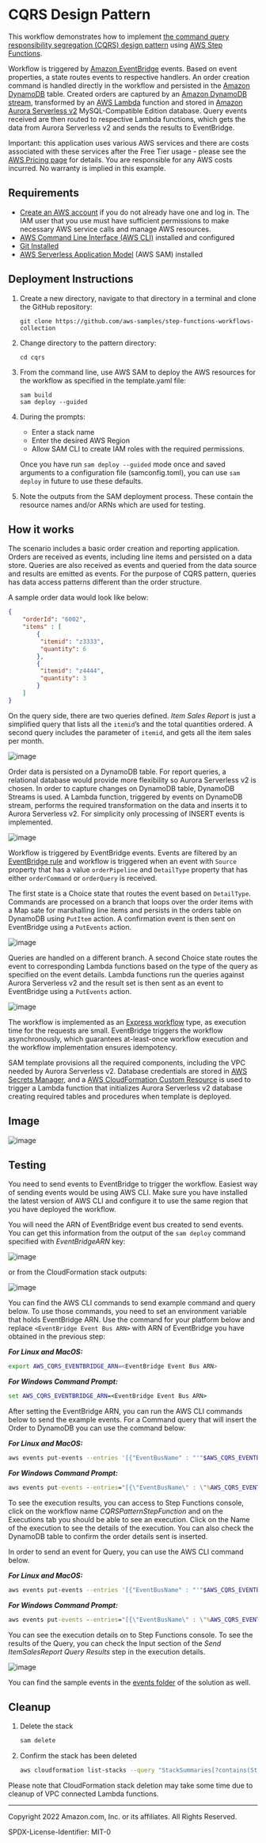 # CQRS Design Pattern

This workflow demonstrates how to implement [the command query responsibility segregation (CQRS) design pattern](https://docs.aws.amazon.com/prescriptive-guidance/latest/modernization-data-persistence/cqrs-pattern.html) using [AWS Step Functions](https://aws.amazon.com/step-functions/).

Workflow is triggered by [Amazon EventBridge](https://aws.amazon.com/eventbridge/) events. Based on event properties, a state routes events to respective handlers. An order creation command is handled directly in the workflow and persisted in the [Amazon DynamoDB](https://aws.amazon.com/dynamodb/) table. Created orders are captured by an [Amazon DynamoDB stream](https://docs.aws.amazon.com/amazondynamodb/latest/developerguide/Streams.html), transformed by an [AWS Lambda](https://aws.amazon.com/lambda/) function and stored in [Amazon Aurora Serverless v2](https://aws.amazon.com/rds/aurora/serverless/) MySQL-Compatible Edition database. Query events received are then routed to respective Lambda functions, which gets the data from Aurora Serverless v2 and sends the results to EventBridge.

Important: this application uses various AWS services and there are costs associated with these services after the Free Tier usage - please see the [AWS Pricing page](https://aws.amazon.com/pricing/) for details. You are responsible for any AWS costs incurred. No warranty is implied in this example.

## Requirements

* [Create an AWS account](https://portal.aws.amazon.com/gp/aws/developer/registration/index.html) if you do not already have one and log in. The IAM user that you use must have sufficient permissions to make necessary AWS service calls and manage AWS resources.
* [AWS Command Line Interface (AWS CLI)](https://docs.aws.amazon.com/cli/latest/userguide/install-cliv2.html) installed and configured
* [Git Installed](https://git-scm.com/book/en/v2/Getting-Started-Installing-Git)
* [AWS Serverless Application Model](https://docs.aws.amazon.com/serverless-application-model/latest/developerguide/serverless-sam-cli-install.html) (AWS SAM) installed

## Deployment Instructions

1. Create a new directory, navigate to that directory in a terminal and clone the GitHub repository:
    ``` 
    git clone https://github.com/aws-samples/step-functions-workflows-collection
    ```
1. Change directory to the pattern directory:
    ```
    cd cqrs
    ```
1. From the command line, use AWS SAM to deploy the AWS resources for the workflow as specified in the template.yaml file:
    ```
    sam build
    sam deploy --guided
    ```
1. During the prompts:
    * Enter a stack name
    * Enter the desired AWS Region
    * Allow SAM CLI to create IAM roles with the required permissions.

    Once you have run `sam deploy --guided` mode once and saved arguments to a configuration file (samconfig.toml), you can use `sam deploy` in future to use these defaults.

1. Note the outputs from the SAM deployment process. These contain the resource names and/or ARNs which are used for testing.

## How it works

The scenario includes a basic order creation and reporting application. Orders are received as events, including line items and persisted on a data store. Queries are also received as events and queried from the data source and results are emitted as events. For the purpose of CQRS pattern, queries has data access patterns different than the order structure.

A sample order data would look like below:

```json
{
	"orderId": "6002",
	"items" : [
		{
		 "itemid": "z3333",
		 "quantity": 6
		},
		{
		 "itemid": "z4444",
		 "quantity": 3
		}
    ]
}

```

On the query side, there are two queries defined. *Item Sales Report* is just a simplified query that lists all the `itemid`’s and the total quantities ordered. A second query includes the parameter of `itemid`, and gets all the item sales per month.

![image](./resources/architecture.png)

Order data is persisted on a DynamoDB table. For report queries, a relational database would provide more flexibility so Aurora Serverless v2 is chosen. In order to capture changes on DynamoDB table, DynamoDB Streams is used. A Lambda function, triggered by events on DynamoDB stream, performs the required transformation on the data and inserts it to Aurora Serverless v2. For simplicity only processing of INSERT events is implemented. 

![image](./resources/statemachine.png)

Workflow is triggered by EventBridge events. Events are filtered by an [EventBridge rule](https://docs.aws.amazon.com/eventbridge/latest/userguide/eb-rules.html) and workflow is triggered when an event with `Source` property that has a value `orderPipeline` and `DetailType` property that has either `orderCommand` or `orderQuery` is received. 

The first state is a Choice state that routes the event based on `DetailType`. Commands are processed on a branch that loops over the order items with a Map sate for marshalling line items and persists in the orders table on DynamoDB using `PutItem` action. A confirmation event is then sent on EventBridge using a `PutEvents` action.

![image](./resources/command-flow.png)

Queries are handled on a different branch. A second Choice state routes the event to corresponding Lambda functions based on the type of the query as specified on the event details. Lambda functions run the queries against Aurora Serverless v2 and the result set is then sent as an event to EventBridge using a `PutEvents` action.

![image](./resources/query-flow.png)

The workflow is implemented as an [Express workflow](https://docs.aws.amazon.com/step-functions/latest/dg/concepts-standard-vs-express.html) type, as execution time for the requests are small. EventBridge triggers the workflow asynchronously, which guarantees at-least-once workflow execution and the workflow implementation ensures idempotency.

SAM template provisions all the required components, including the VPC needed by Aurora Serverless v2. Database credentials are stored in [AWS Secrets Manager](https://aws.amazon.com/secrets-manager/), and a [AWS CloudFormation Custom Resource](https://docs.aws.amazon.com/AWSCloudFormation/latest/UserGuide/template-custom-resources.html) is used to trigger a Lambda function that initializes Aurora Serverless v2 database creating required tables and procedures when template is deployed. 

## Image

![image](./resources/statemachine.png)

## Testing

You need to send events to EventBridge to trigger the workflow. Easiest way of sending events would be using AWS CLI. Make sure you have installed the latest version of AWS CLI and configure it to use the same region that you have deployed the workflow.

You will need the ARN of EventBridge event bus created to send events. You can get this information from the output of the `sam deploy` command specified with *EventBridgeARN* key:

![image](./resources/sam-output.png)

or from the CloudFormation stack outputs: 

![image](./resources/stack-output.png)

You can find the AWS CLI commands to send example command and query below. To use those commands, you need to set an environment variable that holds EventBridge ARN. Use the command for your platform below and replace `<EventBridge Event Bus ARN>` with ARN of EventBridge you have obtained in the previous step:

***For Linux and MacOS:***

```bash
export AWS_CQRS_EVENTBRIDGE_ARN=<EventBridge Event Bus ARN>
```

***For Windows Command Prompt:***

```cmd
set AWS_CQRS_EVENTBRIDGE_ARN=<EventBridge Event Bus ARN>
```

After setting the EventBridge ARN, you can run the AWS CLI commands below to send the example events. For a Command query that will insert the Order to DynamoDB you can use the command below:

***For Linux and MacOS:***

```bash
aws events put-events --entries '[{"EventBusName" : "'"$AWS_CQRS_EVENTBRIDGE_ARN"'","Time" : "2022-10-13T19:00:00Z","DetailType": "orderCommand","Source": "orderPipeline","Detail": "{\"command\": \"createOrder\",\"orderId\": \"6102\",\"items\" : [{\"itemid\": \"z3333\",\"quantity\": 6},{\"itemid\": \"z4444\",\"quantity\": 3}]}"}]'
```

***For Windows Command Prompt:***

```cmd
aws events put-events --entries="[{\"EventBusName\" : \"%AWS_CQRS_EVENTBRIDGE_ARN%\",\"Time\" : \"2022-10-13T19:00:00Z\",\"DetailType\": \"orderCommand\",\"Source\": \"orderPipeline\",\"Detail\": \"{\\\"command\\\": \\\"createOrder\\\",\\\"orderId\\\": \\\"6102\\\",\\\"items\\\" : [{\\\"itemid\\\": \\\"z3333\\\",\\\"quantity\\\": 6},{\\\"itemid\\\": \\\"z4444\\\",\\\"quantity\\\": 3}]}\"}]"
```

To see the execution results, you can access to Step Functions console, click on the workflow name *CQRSPatternStepFunction* and on the Executions tab you should be able to see an execution. Click on the Name of the execution to see the details of the execution. You can also check the DynamoDB table to confirm the order details sent is inserted.

In order to send an event for Query, you can use the AWS CLI command below.

***For Linux and MacOS:***

```bash
aws events put-events --entries '[{"EventBusName" : "'"$AWS_CQRS_EVENTBRIDGE_ARN"'","Time" : "2022-11-14T19:00:00Z","DetailType": "orderQuery", "Source": "orderPipeline", "Detail": "{\"query\": \"itemsSalesReport\"}"}]'
```

***For Windows Command Prompt:***

```cmd
aws events put-events --entries="[{\"EventBusName\" : \"%AWS_CQRS_EVENTBRIDGE_ARN%\",\"Time\" : \"2022-11-14T19:00:00Z\",\"DetailType\": \"orderQuery\", \"Source\": \"orderPipeline\", \"Detail\": \"{\\\"query\\\": \\\"itemsSalesReport\\\"}\"}]"
```

You can see the execution details on to Step Functions console. To see the results of the Query, you can check the Input section of the *Send ItemSalesReport Query Results* step in the execution details.

![image](./resources/query-result.png)

You can find the sample events in the [events folder](./events/) of the solution as well.

## Cleanup
 
1. Delete the stack
    ```bash
    sam delete
    ```
1. Confirm the stack has been deleted
    ```bash
    aws cloudformation list-stacks --query "StackSummaries[?contains(StackName,'STACK_NAME')].StackStatus"
    ```

Please note that CloudFormation stack deletion may take some time due to cleanup of VPC connected Lambda functions. 

----
Copyright 2022 Amazon.com, Inc. or its affiliates. All Rights Reserved.

SPDX-License-Identifier: MIT-0